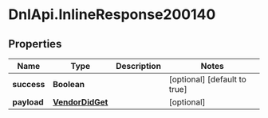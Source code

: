 # DnlApi.InlineResponse200140

## Properties
Name | Type | Description | Notes
------------ | ------------- | ------------- | -------------
**success** | **Boolean** |  | [optional] [default to true]
**payload** | [**VendorDidGet**](VendorDidGet.md) |  | [optional] 



